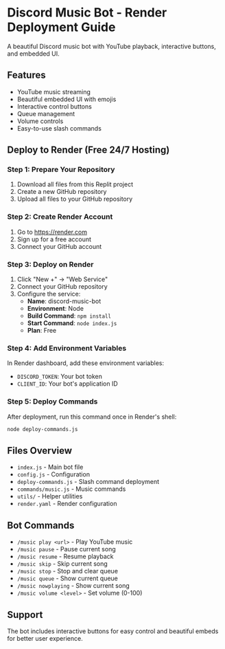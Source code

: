 # Discord Music Bot - Render Deployment Guide

A beautiful Discord music bot with YouTube playback, interactive buttons, and embedded UI.

## Features
- YouTube music streaming
- Beautiful embedded UI with emojis
- Interactive control buttons
- Queue management
- Volume controls
- Easy-to-use slash commands

## Deploy to Render (Free 24/7 Hosting)

### Step 1: Prepare Your Repository
1. Download all files from this Replit project
2. Create a new GitHub repository
3. Upload all files to your GitHub repository

### Step 2: Create Render Account
1. Go to https://render.com
2. Sign up for a free account
3. Connect your GitHub account

### Step 3: Deploy on Render
1. Click "New +" → "Web Service"
2. Connect your GitHub repository
3. Configure the service:
   - **Name**: discord-music-bot
   - **Environment**: Node
   - **Build Command**: `npm install`
   - **Start Command**: `node index.js`
   - **Plan**: Free

### Step 4: Add Environment Variables
In Render dashboard, add these environment variables:
- `DISCORD_TOKEN`: Your bot token
- `CLIENT_ID`: Your bot's application ID

### Step 5: Deploy Commands
After deployment, run this command once in Render's shell:
```bash
node deploy-commands.js
```

## Files Overview
- `index.js` - Main bot file
- `config.js` - Configuration
- `deploy-commands.js` - Slash command deployment
- `commands/music.js` - Music commands
- `utils/` - Helper utilities
- `render.yaml` - Render configuration

## Bot Commands
- `/music play <url>` - Play YouTube music
- `/music pause` - Pause current song
- `/music resume` - Resume playback
- `/music skip` - Skip current song
- `/music stop` - Stop and clear queue
- `/music queue` - Show current queue
- `/music nowplaying` - Show current song
- `/music volume <level>` - Set volume (0-100)

## Support
The bot includes interactive buttons for easy control and beautiful embeds for better user experience.
